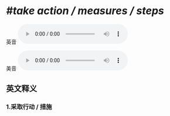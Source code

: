 # ***\#take action / measures / steps*** 
英音
<audio src="./media/take action  measures steps1_AAC.aac" controls="controls"></audio>

美音
<audio src="./media/take action  measures steps2_AAC.aac" controls="controls"></audio>



  

英文释义
---
### 1.**采取行动 / 措施**  


